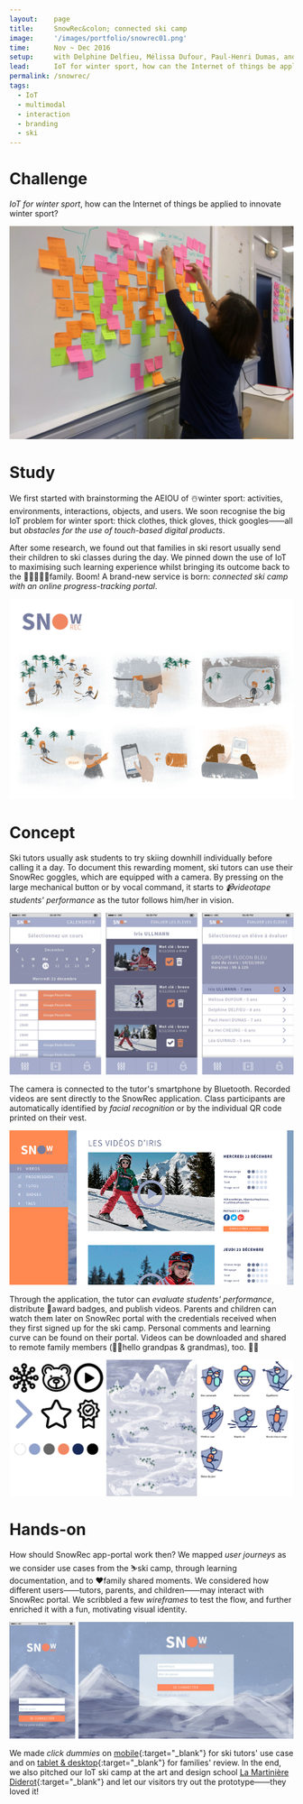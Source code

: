 ```yaml
---
layout:    page
title:     SnowRec&colon; connected ski camp
image:     '/images/portfolio/snowrec01.png'
time:      Nov ~ Dec 2016
setup:     with Delphine Delfieu, Mélissa Dufour, Paul-Henri Dumas, and Léa Guiraud.
lead:      IoT for winter sport, how can the Internet of things be applied to innovate winter sport?
permalink: /snowrec/
tags:
  - IoT
  - multimodal
  - interaction
  - branding
  - ski
---
```


# Challenge
*IoT for winter sport*, how can the Internet of things be applied to innovate winter sport?

![SnowRec](/images/portfolio/snowrec02b.jpg)

# Study
We first started with brainstorming the AEIOU of ☃️winter sport: activities, environments, interactions, objects, and users. We soon recognise the big IoT problem for winter sport: thick clothes, thick gloves, thick googles——all but *obstacles for the use of touch-based digital products*.

After some research, we found out that families in ski resort usually send their children to ski classes during the day. We pinned down the use of IoT to maximising such learning experience whilst bringing its outcome back to the 🏡👨‍👩‍👧‍👦family. Boom! A brand-new service is born: *connected ski camp with an online progress-tracking portal*.

![SnowRec ski camp, how it functions](/images/portfolio/snowrec-storyboard-1440.jpg)

# Concept
Ski tutors usually ask students to try skiing downhill individually before calling it a day. To document this rewarding moment, ski tutors can use their SnowRec goggles, which are equipped with a camera. By pressing on the large mechanical button or by vocal command, it starts to *📹videotape students' performance* as the tutor follows him/her in vision.

![SnowRec mobile application](/images/portfolio/snowrec-mobile.jpg)

The camera is connected to the tutor's smartphone by Bluetooth. Recorded videos are sent directly to the SnowRec application. Class participants are automatically identified by *facial recognition* or by the individual QR code printed on their vest.

![SnowRec tablet/desktop portal](/images/portfolio/snowrec-desktop.gif)

Through the application, the tutor can *evaluate students' performance*, distribute 🏅award badges, and publish videos. Parents and children can watch them later on SnowRec portal with the credentials received when they first signed up for the ski camp. Personal comments and learning curve can be found on their portal. Videos can be downloaded and shared to remote family members (👋🏼hello grandpas & grandmas), too. 🎉💯

![SnowRec mood board](/images/portfolio/snowrec06.jpg)

# Hands-on
How should SnowRec app-portal work then? We mapped *user journeys* as we consider use cases from the ⛷ski camp, through learning documentation, and to ❤️family shared moments. We considered how different users——tutors, parents, and children——may interact with SnowRec portal. We scribbled a few *wireframes* to test the flow, and further enriched it with a fun, motivating visual identity.

![SnowRec app-portal](/images/portfolio/snowrec07.jpg)

We made *click dummies* on [mobile](http://vghtbq.axshare.com/#g=1&p=connexion){:target="_blank"} for ski tutors' use case and on [tablet & desktop](https://xd.adobe.com/view/4ae14c76-5cb5-495d-9653-da3831bbe80a/){:target="_blank"} for families' review. In the end, we also pitched our IoT ski camp at the art and design school [La Martinière Diderot](http://www.lamartinierediderot.fr/){:target="_blank"} and let our visitors try out the prototype——they loved it!